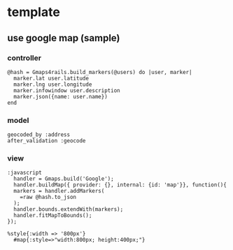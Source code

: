 template
========

## use google map (sample) #####

### controller

    @hash = Gmaps4rails.build_markers(@users) do |user, marker|
      marker.lat user.latitude
      marker.lng user.longitude
      marker.infowindow user.description
      marker.json({name: user.name})
    end

### model

    geocoded_by :address
    after_validation :geocode

### view

    :javascript
      handler = Gmaps.build('Google');
      handler.buildMap({ provider: {}, internal: {id: 'map'}}, function(){
      markers = handler.addMarkers(
        =raw @hash.to_json
      );
      handler.bounds.extendWith(markers);
      handler.fitMapToBounds();
    });

    %style{:width => '800px'}
      #map{:style=>"width:800px; height:400px;"}